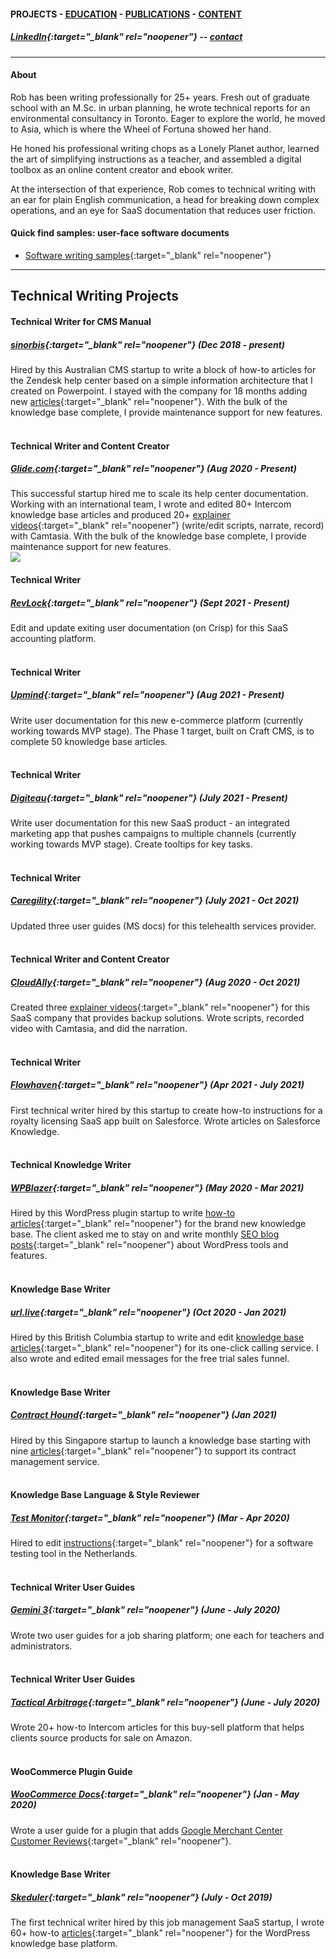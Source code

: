 #### PROJECTS - [EDUCATION](https://writingteacher.github.io/rob-whyte/education) - [PUBLICATIONS](https://writingteacher.github.io/rob-whyte/publications) - [CONTENT](https://writingteacher.github.io/rob-whyte/content)   

##### [LinkedIn](https://www.linkedin.com/in/robwhyte/){:target="_blank" rel="noopener"} -- <a href="mailto:robbusan@yahoo.com">contact</a>   

***   
#### About    
Rob has been writing professionally for 25+ years. Fresh out of graduate school with an M.Sc. in urban planning, he wrote technical reports for an environmental consultancy in Toronto. Eager to explore the world, he moved to Asia, which is where the Wheel of Fortuna showed her hand.

He honed his professional writing chops as a Lonely Planet author, learned the art of simplifying instructions as a teacher, and assembled a digital toolbox as an online content creator and ebook writer.

At the intersection of that experience, Rob comes to technical writing with an ear for plain English communication, a head for breaking down complex operations, and an eye for SaaS documentation that reduces user friction.

   
   
    
#### Quick find samples: user-face software documents    
* [Software writing samples](rob-whyte-saas-samples.pdf){:target="_blank" rel="noopener"}
   
    
***   
      
      
## Technical Writing Projects   

#### Technical Writer for CMS Manual
##### [sinorbis](https://www.sinorbis.com/){:target="_blank" rel="noopener"}  (Dec 2018 - present)  
Hired by this Australian CMS startup to write a block of how-to articles for the Zendesk help center based on a simple information architecture that I created on Powerpoint. I stayed with the company for 18 months adding new [articles](https://help.sinorbis.com/hc/en-us/articles/360000870816-Adding-Images-to-WeChat-Menu-Items/){:target="_blank" rel="noopener"}. With the bulk of the knowledge base complete, I provide maintenance support for new features.
<br>
<br>
#### Technical Writer and Content Creator
##### [Glide.com](https://glide.com){:target="_blank" rel="noopener"}   (Aug 2020 - Present)  
This successful startup hired me to scale its help center documentation. Working with an international team, I wrote and edited 80+ Intercom knowledge base articles and produced 20+ [explainer videos](https://help.glide.com/en/articles/4786477-how-to-create-and-manage-brokerage-checklists){:target="_blank" rel="noopener"} (write/edit scripts, narrate, record) with Camtasia. With the bulk of the knowledge base complete, I provide maintenance support for new features.
<br>
<img src=“rob-whyte-techical-writer-glide.png”>
<br>
#### Technical Writer
##### [RevLock](https://www.rev-lock.com/){:target="_blank" rel="noopener"}   (Sept 2021 - Present)  
Edit and update exiting user documentation (on Crisp) for this SaaS accounting platform.
<br>
<br>
#### Technical Writer
##### [Upmind](https://www.upmind.com/){:target="_blank" rel="noopener"}   (Aug 2021 - Present)  
Write user documentation for this new e-commerce platform (currently working towards MVP stage).
The Phase 1 target, built on Craft CMS, is to complete 50 knowledge base articles.
<br>
<br>
#### Technical Writer
##### [Digiteau](https://www.Digiteau.com/){:target="_blank" rel="noopener"}   (July 2021 - Present)  
Write user documentation for this new SaaS product - an integrated marketing app that pushes campaigns to multiple channels (currently working towards MVP stage).
Create tooltips for key tasks.
<br>
<br>
#### Technical Writer
##### [Caregility](https://caregility.com/){:target="_blank" rel="noopener"}   (July 2021 - Oct 2021)  
Updated three user guides (MS docs) for this telehealth services provider.
<br>
<br>
#### Technical Writer and Content Creator
##### [CloudAlly](https://www.cloudally.com/){:target="_blank" rel="noopener"}   (Aug 2020 - Oct 2021)  
Created three [explainer videos](https://www.youtube.com/watch?v=bjDm88wuZZI){:target="_blank" rel="noopener"} for this SaaS company that provides backup solutions. 
Wrote scripts, recorded video with Camtasia, and did the narration.
<br>
<br>
#### Technical Writer
##### [Flowhaven](https://www.flowhaven.com/){:target="_blank" rel="noopener"}   (Apr 2021 - July 2021)  
First technical writer hired by this startup to create how-to instructions for a royalty licensing SaaS app built on Salesforce. Wrote articles on Salesforce Knowledge.
<br>
<br>  
#### Technical Knowledge Writer
##### [WPBlazer](https://wpblazer.com/){:target="_blank" rel="noopener"}  (May 2020 - Mar 2021)  
Hired by this WordPress plugin startup to write [how-to articles](https://help.wpblazer.com/getting-started/how-to-add-a-word-press-site){:target="_blank" rel="noopener"} for the brand new knowledge base. The client asked me to stay on and write monthly [SEO blog posts](https://wpblazer.com/wordpress-backup/restore-wordpress-from-backup/){:target="_blank" rel="noopener"} about WordPress tools and features.
<br>
<br>     
#### Knowledge Base Writer               
##### [url.live](https://url.live/Account/Login){:target="_blank" rel="noopener"}  (Oct 2020 - Jan 2021)  
Hired by this British Columbia startup to write and edit [knowledge base articles](https://help.url.live/knowledge-base/how-to-answer-a-call/){:target="_blank" rel="noopener"} for its one-click calling service. I also wrote and edited email messages for the free trial sales funnel.
<br>
<br>            
#### Knowledge Base Writer    
##### [Contract Hound](https://www.contracthound.com/){:target="_blank" rel="noopener"}  (Jan 2021)  
Hired by this Singapore startup to launch a knowledge base starting with nine [articles](https://help.contracthound.com/en/articles/4818152-how-to-set-up-a-workflow){:target="_blank" rel="noopener"} to support its contract management service.
<br>
<br>   
#### Knowledge Base Language & Style Reviewer
##### [Test Monitor](https://www.testmonitor.com/){:target="_blank" rel="noopener"}  (Mar - Apr 2020)  
Hired to edit [instructions](https://help.testmonitor.com/requirements-overview){:target="_blank" rel="noopener"} for a software testing tool in the Netherlands. 
<br>
<br>
#### Technical Writer User Guides
##### [Gemini 3](https://gemini3.com.au/){:target="_blank" rel="noopener"}  (June - July 2020)  
Wrote two user guides for a job sharing platform; one each for teachers and administrators.
<br>
<br>
#### Technical Writer User Guides
##### [Tactical Arbitrage](https://tacticalarbitrage.com/){:target="_blank" rel="noopener"}  (June - July 2020)  
Wrote 20+ how-to Intercom articles for this buy-sell platform that helps clients source products for sale on Amazon. 
<br>
<br>
#### WooCommerce Plugin Guide
##### [WooCommerce Docs](https://docs.woocommerce.com/){:target="_blank" rel="noopener"}  (Jan - May 2020)  
Wrote a user guide for a plugin that adds [Google Merchant Center Customer Reviews](https://docs.woocommerce.com/document/woocommerce-google-merchant-center-customer-reviews/){:target="_blank" rel="noopener"}.
<br>
<br>
#### Knowledge Base Writer
##### [Skeduler](https://www.skeduler.com.au/){:target="_blank" rel="noopener"}  (July - Oct 2019)  
The first technical writer hired by this job management SaaS startup, I wrote 60+ how-to [articles](https://help.skeduler.com.au/knowledgebase/converting-a-quote-into-a-sale-with-the-technician-view/){:target="_blank" rel="noopener"} for the WordPress knowledge base platform.
    

